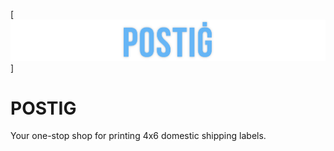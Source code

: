 [![postig logo](./docs/images/title.png)]
# POSTIG
Your one-stop shop for printing 4x6 domestic shipping labels.
